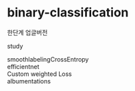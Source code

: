 # binary-classification
한단계 업글버전

study

smoothlabelingCrossEntropy  
efficientnet  
Custom weighted Loss  
albumentations  

